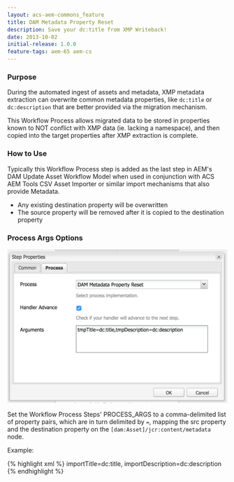 ```yaml
---
layout: acs-aem-commons_feature
title: DAM Metadata Property Reset
description: Save your dc:title from XMP Writeback!
date: 2013-10-02
initial-release: 1.0.0
feature-tags: aem-65 aem-cs
---
```


### Purpose

During the automated ingest of assets and metadata, XMP metadata extraction can overwrite common metadata properties, like `dc:title` or `dc:description` that are better provided via the migration mechanism.

This Workflow Process allows migrated data to be stored in properties known to NOT conflict with XMP data (ie. lacking a namespace), and then copied into the target properties after XMP extraction is complete.

### How to Use

Typically this Workflow Process step is added as the last step in AEM's DAM Update Asset Workflow Model when used in conjunction with ACS AEM Tools CSV Asset Importer or similar import mechanisms that also provide Metadata.

* Any existing destination property will be overwritten
* The source property will be removed after it is copied to the destination property

### Process Args Options

![Process Args](images/config.png)

Set the Workflow Process Steps' PROCESS_ARGS to a comma-delimited list of property pairs, which are in turn delimited by `=`, mapping the src property and the destination property on the `[dam:Asset]/jcr:content/metadata` node.

Example:

{% highlight xml %}
importTitle=dc:title,
importDescription=dc:description
{% endhighlight %}
